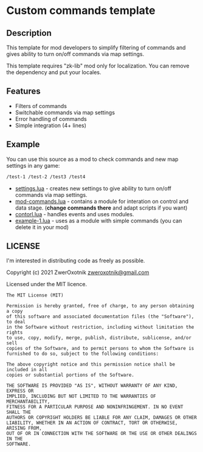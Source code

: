 # Custom commands template

## Description

This template for mod developers to simplify filtering of commands and gives ability to turn on/off commands via map settings.

This template requires "zk-lib" mod only for localization. You can remove the dependency and put your locales.

## Features

* Filters of commands
* Switchable commands via map settings
* Error handling of commands
* Simple integration (4+ lines)

## Example

You can use this source as a mod to check commands and new map settings in any game:

```txt
/test-1 /test-2 /test3 /test4
```

* [settings.lua](/settings.lua) - creates new settings to give ability to turn on/off commands via map settings.
* [mod-commands.lua](/mod-commands) - contains a module for interation on control and data stage. (**change commands there** and adapt scripts if you want)
* [contorl.lua](/control.lua) - handles events and uses modules.
* [example-1.lua](/example-1.lua) - uses as a module with simple commands (you can delete it in your mod)

## LICENSE

I'm interested in distributing code as freely as possible.

Copyright (c) 2021 ZwerOxotnik <zweroxotnik@gmail.com>

Licensed under the MIT licence.

```
The MIT License (MIT)

Permission is hereby granted, free of charge, to any person obtaining a copy
of this software and associated documentation files (the "Software"), to deal
in the Software without restriction, including without limitation the rights
to use, copy, modify, merge, publish, distribute, sublicense, and/or sell
copies of the Software, and to permit persons to whom the Software is
furnished to do so, subject to the following conditions:

The above copyright notice and this permission notice shall be included in all
copies or substantial portions of the Software.

THE SOFTWARE IS PROVIDED "AS IS", WITHOUT WARRANTY OF ANY KIND, EXPRESS OR
IMPLIED, INCLUDING BUT NOT LIMITED TO THE WARRANTIES OF MERCHANTABILITY,
FITNESS FOR A PARTICULAR PURPOSE AND NONINFRINGEMENT. IN NO EVENT SHALL THE
AUTHORS OR COPYRIGHT HOLDERS BE LIABLE FOR ANY CLAIM, DAMAGES OR OTHER
LIABILITY, WHETHER IN AN ACTION OF CONTRACT, TORT OR OTHERWISE, ARISING FROM,
OUT OF OR IN CONNECTION WITH THE SOFTWARE OR THE USE OR OTHER DEALINGS IN THE
SOFTWARE.
```